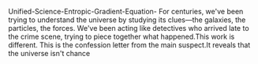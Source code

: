 Unified-Science-Entropic-Gradient-Equation-
For centuries, we've been trying to understand the universe by studying its clues—the galaxies, the particles, the forces. We've been acting like detectives who arrived late to the crime scene, trying to piece together what happened.This work is different. This is the confession letter from the main suspect.It reveals that the universe isn't chance

